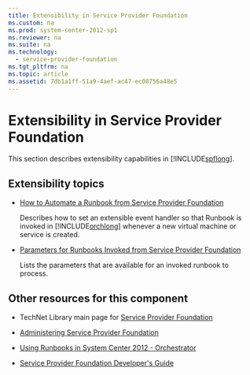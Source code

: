 ```yaml
---
title: Extensibility in Service Provider Foundation
ms.custom: na
ms.prod: system-center-2012-sp1
ms.reviewer: na
ms.suite: na
ms.technology: 
  - service-provider-foundation
ms.tgt_pltfrm: na
ms.topic: article
ms.assetid: 7db1a1ff-51a9-4aef-ac47-ec08756a48e5
---
```

# Extensibility in Service Provider Foundation
This section describes extensibility capabilities in [!INCLUDE[spflong](Token/spflong_md.md)].

## Extensibility topics

-   [How to Automate a Runbook from Service Provider Foundation](How-to-Automate-a-Runbook-from-Service-Provider-Foundation.md)

    Describes how to set an extensible event handler so that Runbook is invoked in [!INCLUDE[orchlong](Token/orchlong_md.md)] whenever a new virtual machine or service is created.

-   [Parameters for Runbooks Invoked from Service Provider Foundation](Parameters-for-Runbooks-Invoked-from-Service-Provider-Foundation.md)

    Lists the parameters that are available for an invoked runbook to process.

## Other resources for this component

-   TechNet Library main page for [Service Provider Foundation](Service-Provider-Foundation.md)

-   [Administering Service Provider Foundation](Administering-Service-Provider-Foundation.md)

-   [Using Runbooks in System Center 2012 - Orchestrator](Using-Runbooks-in-System-Center-2012---Orchestrator.md)

-   [Service Provider Foundation Developer's Guide](http://go.microsoft.com/fwlink/p/?LinkID=263700)


